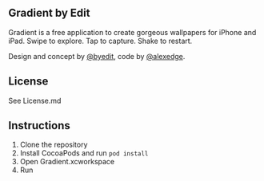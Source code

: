 ## Gradient by Edit

Gradient is a free application to create gorgeous wallpapers for iPhone and iPad. Swipe to explore. Tap to capture. Shake to restart.

Design and concept by [@byedit][nitzan-twitter], code by [@alexedge][alex-twitter].

## License
See License.md

## Instructions

1. Clone the repository
2. Install CocoaPods and run `pod install`
3. Open Gradient.xcworkspace
4. Run

[nitzan-twitter]: https://twitter.com/byedit
[alex-twitter]: https://twitter.com/alexedge